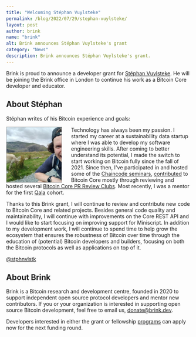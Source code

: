 ```yaml
---
title: "Welcoming Stéphan Vuylsteke"
permalink: /blog/2022/07/29/stephan-vuylsteke/
layout: post
author: brink
name: "brink"
alt: Brink announces Stéphan Vuylsteke's grant
category: "News"
description: Brink announces Stéphan Vuylsteke's grant.
---
```


Brink is proud to announce a developer grant for [Stéphan Vuylsteke][stephan
github]. He will be joining the Brink office in London to
continue his work as a Bitcoin Core developer and educator.

## About Stéphan

Stéphan writes of his Bitcoin experience and goals:

<img src="/assets/images/stephan-vuylsteke.jpg" alt="Picture of Stéphan Vuylsteke" style="float:left;border:1px solid
darkgray;margin-right:25px;width:150px;" />

Technology has always been my passion. I started my career at a sustainability
data startup where I was able to develop my software engineering skills. After
coming to better understand its potential, I made the switch to start
working on Bitcoin fully since the fall of 2021. Since then, I've participated
in and hosted some of the [Chaincode seminars][], [contributed][stephan github]
to Bitcoin Core mostly through reviewing and hosted several [Bitcoin Core PR Review
Clubs][]. Most recently, I was a mentor for the first [Qala][] cohort.

Thanks to this Brink grant, I will continue to review and contribute new code to
Bitcoin Core and related projects. Besides general code quality and
maintainability, I will continue with improvements on the Core REST API and I
would like to start focusing on improving support for Miniscript. In addition to
my development work, I will continue to spend time to help grow the ecosystem
that ensures the robustness of Bitcoin over time through the education of
(potential) Bitcoin developers and builders, focusing on both the Bitcoin
protocols as well as applications on top of it.

[@stphnvlstk][stephan twitter]

## About Brink

Brink is a Bitcoin research and development centre, founded in 2020 to support
independent open source protocol developers and mentor new contributors. If you
or your organization is interested in supporting open source Bitcoin
development, feel free to email us, [donate@brink.dev][donate].

Developers interested in either the grant or fellowship [programs][programs] can
apply now for the next funding round.

[stephan github]: https://github.com/stickies-v
[chaincode seminars]: https://learning.chaincode.com/
[Bitcoin Core PR Review Clubs]: https://bitcoincore.reviews/meetings-hosts/#stickies-v
[Qala]: https://qala.dev/
[stephan twitter]: https://twitter.com/stphnvlstk
[donate]: mailto:donate@brink.dev
[programs]: /programs
